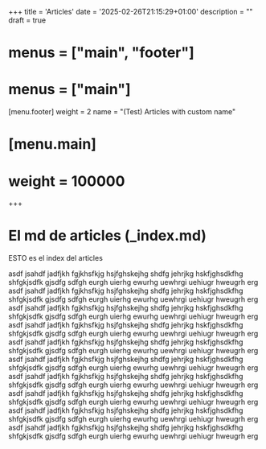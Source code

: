 +++
title = 'Articles'
date = '2025-02-26T21:15:29+01:00'
description = ""
draft = true
# menus = ["main", "footer"]
# menus = ["main"]
[menu.footer]
	weight = 2
	name = "(Test) Articles with custom name"
# [menu.main]
# 	weight = 100000
+++

# El md de articles (_index.md)
ESTO es el index del articles

asdf jsahdf jadfjkh fgjkhsfkjg hsjfghskejhg shdfg jehrjkg hskfjghsdkfhg shfgkjsdfk gjsdfg sdfgh eurgh uierhg ewurhg uewhrgi uehiugr hweugrh erg asdf jsahdf jadfjkh fgjkhsfkjg hsjfghskejhg shdfg jehrjkg hskfjghsdkfhg shfgkjsdfk gjsdfg sdfgh eurgh uierhg ewurhg uewhrgi uehiugr hweugrh erg asdf jsahdf jadfjkh fgjkhsfkjg hsjfghskejhg shdfg jehrjkg hskfjghsdkfhg shfgkjsdfk gjsdfg sdfgh eurgh uierhg ewurhg uewhrgi uehiugr hweugrh erg asdf jsahdf jadfjkh fgjkhsfkjg hsjfghskejhg shdfg jehrjkg hskfjghsdkfhg shfgkjsdfk gjsdfg sdfgh eurgh uierhg ewurhg uewhrgi uehiugr hweugrh erg asdf jsahdf jadfjkh fgjkhsfkjg hsjfghskejhg shdfg jehrjkg hskfjghsdkfhg shfgkjsdfk gjsdfg sdfgh eurgh uierhg ewurhg uewhrgi uehiugr hweugrh erg asdf jsahdf jadfjkh fgjkhsfkjg hsjfghskejhg shdfg jehrjkg hskfjghsdkfhg shfgkjsdfk gjsdfg sdfgh eurgh uierhg ewurhg uewhrgi uehiugr hweugrh erg asdf jsahdf jadfjkh fgjkhsfkjg hsjfghskejhg shdfg jehrjkg hskfjghsdkfhg shfgkjsdfk gjsdfg sdfgh eurgh uierhg ewurhg uewhrgi uehiugr hweugrh erg asdf jsahdf jadfjkh fgjkhsfkjg hsjfghskejhg shdfg jehrjkg hskfjghsdkfhg shfgkjsdfk gjsdfg sdfgh eurgh uierhg ewurhg uewhrgi uehiugr hweugrh erg asdf jsahdf jadfjkh fgjkhsfkjg hsjfghskejhg shdfg jehrjkg hskfjghsdkfhg shfgkjsdfk gjsdfg sdfgh eurgh uierhg ewurhg uewhrgi uehiugr hweugrh erg asdf jsahdf jadfjkh fgjkhsfkjg hsjfghskejhg shdfg jehrjkg hskfjghsdkfhg shfgkjsdfk gjsdfg sdfgh eurgh uierhg ewurhg uewhrgi uehiugr hweugrh erg 